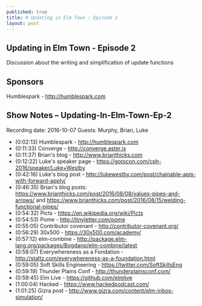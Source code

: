 ```yaml
---
published: true
title: # Updating in Elm Town : Episode 2
layout: post
---
```


## Updating in Elm Town - Episode 2

Discussion about the writing and simplification of update functions

## Sponsors

Humblespark - http://humblespark.com

## Show Notes – Updating-In-Elm-Town-Ep-2

Recording date: 2016-10-07
Guests: Murphy, Brian, Luke

- (0:02:13) Humblespark - http://humblespark.com
- (0:11:33) Converge - http://converge.aster.is
- (0:11:37) Brian's blog - http://www.brianthicks.com
- (0:12:22) Luke's speaker page - https://gotocon.com/cph-2016/speaker/Luke+Westby
- (0:42:16) Luke's blog post - http://lukewestby.com/post/chainable-apis-with-forward-apply/
- (0:46:35) Brian's blog posts: https://www.brianthicks.com/post/2016/08/08/values-pipes-and-arrows/ and https://www.brianthicks.com/post/2016/08/15/welding-functional-pipes/
- (0:54:32) Picts - https://en.wikipedia.org/wiki/Picts
- (0:54:53) Pome - http://tinyletter.com/pome
- (0:55:05) Contributor covenant - http://contributor-covenant.org/
- (0:56:29) 30x500 - https://30x500.com/academy/
- (0:57:12) elm-combine - http://package.elm-lang.org/packages/Bogdanp/elm-combine/latest
- (0:58:07) Everywhereness as a Fondation - http://staltz.com/everywhereness-as-a-foundation.html
- (0:59:05) Soft Skills Engineering - https://twitter.com/SoftSkillsEng
- (0:59:19) Thunder Plains Conf - http://thunderplainsconf.com/
- (0:59:45) Elm Live - https://github.com/elmlive
- (1:00:04) Hacked - https://www.hackedpodcast.com/
- (1:01:25) Gizra post - http://www.gizra.com/content/elm-inbox-simulation/


